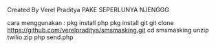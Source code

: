 Created By Verel Praditya
PAKE SEPERLUNYA NJENGGG

cara menggunakan :
pkg install php
pkg install git
git clone https://github.com/verelpraditya/smsmasking.git
cd smsmasking
unzip twilio.zip
php send.php
